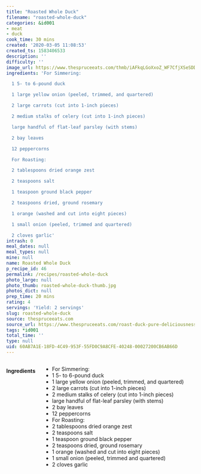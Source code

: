 ```yaml
---
title: "Roasted Whole Duck"
filename: "roasted-whole-duck"
categories: &id001
- meat
- duck
cook_time: 30 mins
created: '2020-03-05 11:08:53'
created_ts: 1583406533
description: ''
difficulty: ''
image_url: https://www.thespruceeats.com/thmb/iAFkqLGoXxoZ_WF7CfjXSeSDDMc=/960x0/filters:no_upscale():max_bytes(150000):strip_icc()/200422407-001-56a1c8bb5f9b58b7d0c2991d.jpg
ingredients: 'For Simmering:

  1 5- to 6-pound duck

  1 large yellow onion (peeled, trimmed, and quartered)

  2 large carrots (cut into 1-inch pieces)

  2 medium stalks of celery (cut into 1-inch pieces)

  large handful of flat-leaf parsley (with stems)

  2 bay leaves

  12 peppercorns

  For Roasting:

  2 tablespoons dried orange zest

  2 teaspoons salt

  1 teaspoon ground black pepper

  2 teaspoons dried, ground rosemary

  1 orange (washed and cut into eight pieces)

  1 small onion (peeled, trimmed and quartered)

  2 cloves garlic'
intrash: 0
meal_dates: null
meal_types: null
mine: null
name: Roasted Whole Duck
p_recipe_id: 46
permalink: /recipes/roasted-whole-duck
photo_large: null
photo_thumb: roasted-whole-duck-thumb.jpg
photos_dict: null
prep_time: 20 mins
rating: 4
servings: 'Yield: 2 servings'
slug: roasted-whole-duck
source: thespruceeats.com
source_url: https://www.thespruceeats.com/roast-duck-pure-deliciousness-913179
tags: *id001
total_time: ''
type: null
uid: 60AB7A1E-18FD-4C49-953F-55FD0C9A8CFE-40248-00027200CB6AB66D
---
```

<div class="large-8 medium-7 columns" id="writeup">	</div><!-- #writeup -->
</div><!-- #row-one -->
<div class="row" id="row-two">	<div class="medium-4 small-5 columns" id="ingredients"><h4>Ingredients</h4><div class="box box-ingredients content"><ul>
<li>For Simmering:</li>
<li>1 5- to 6-pound duck</li>
<li>1 large yellow onion (peeled, trimmed, and quartered)</li>
<li>2 large carrots (cut into 1-inch pieces)</li>
<li>2 medium stalks of celery (cut into 1-inch pieces)</li>
<li>large handful of flat-leaf parsley (with stems)</li>
<li>2 bay leaves</li>
<li>12 peppercorns</li>
<li>For Roasting:</li>
<li>2 tablespoons dried orange zest</li>
<li>2 teaspoons salt</li>
<li>1 teaspoon ground black pepper</li>
<li>2 teaspoons dried, ground rosemary</li>
<li>1 orange (washed and cut into eight pieces)</li>
<li>1 small onion (peeled, trimmed and quartered)</li>
<li>2 cloves garlic</li>
</ul>
</div>	</div>	<div class="medium-6 small-7 columns" id="directions">	</div>